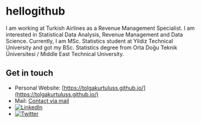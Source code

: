 # hellogithub

I am working at Turkish Airlines as a Revenue Management Specialist. I am interested in Statistical Data Analysis, Revenue Management and Data Science. Currently, I am MSc. Statistics student at Yildiz Technical University and got my BSc. Statistics degree from Orta Doğu Teknik Üniversitesi / Middle East Technical University.

## Get in touch
- Personal Website: [https://tolgakurtuluss.github.io/](https://tolgakurtuluss.github.io/)
- Mail: [Contact via mail](mailto:tolgakurtulus95@gmail.com)
- [![LinkedIn](https://img.shields.io/badge/-linkedin-0073B1?style=flat-square)](https://www.linkedin.com/in/tolgakurtulus)
- [![Twitter](https://img.shields.io/badge/-twitter-1C9CEA?style=flat-square)](https://twitter.com/itsinnng)
